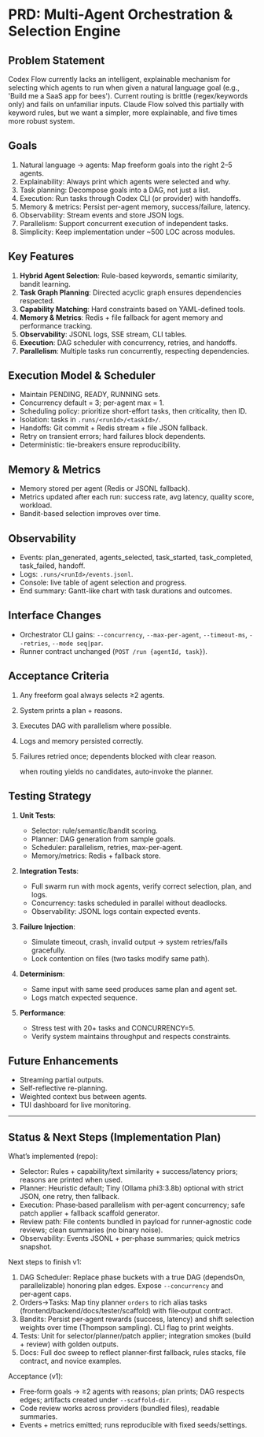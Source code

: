 # PRD: Multi-Agent Orchestration & Selection Engine

## Problem Statement
Codex Flow currently lacks an intelligent, explainable mechanism for selecting which agents to run when given a natural language goal (e.g., 'Build me a SaaS app for bees'). Current routing is brittle (regex/keywords only) and fails on unfamiliar inputs. Claude Flow solved this partially with keyword rules, but we want a simpler, more explainable, and five times more robust system.

## Goals
1. Natural language → agents: Map freeform goals into the right 2–5 agents.
2. Explainability: Always print which agents were selected and why.
3. Task planning: Decompose goals into a DAG, not just a list.
4. Execution: Run tasks through Codex CLI (or provider) with handoffs.
5. Memory & metrics: Persist per-agent memory, success/failure, latency.
6. Observability: Stream events and store JSON logs.
7. Parallelism: Support concurrent execution of independent tasks.
8. Simplicity: Keep implementation under ~500 LOC across modules.

## Key Features
1. **Hybrid Agent Selection**: Rule-based keywords, semantic similarity, bandit learning.  
2. **Task Graph Planning**: Directed acyclic graph ensures dependencies respected.  
3. **Capability Matching**: Hard constraints based on YAML-defined tools.  
4. **Memory & Metrics**: Redis + file fallback for agent memory and performance tracking.  
5. **Observability**: JSONL logs, SSE stream, CLI tables.  
6. **Execution**: DAG scheduler with concurrency, retries, and handoffs.  
7. **Parallelism**: Multiple tasks run concurrently, respecting dependencies.

## Execution Model & Scheduler
- Maintain PENDING, READY, RUNNING sets.  
- Concurrency default = 3; per-agent max = 1.  
- Scheduling policy: prioritize short-effort tasks, then criticality, then ID.  
- Isolation: tasks in `.runs/<runId>/<taskId>/`.  
- Handoffs: Git commit + Redis stream + file JSON fallback.  
- Retry on transient errors; hard failures block dependents.  
- Deterministic: tie-breakers ensure reproducibility.

## Memory & Metrics
- Memory stored per agent (Redis or JSONL fallback).  
- Metrics updated after each run: success rate, avg latency, quality score, workload.  
- Bandit-based selection improves over time.

## Observability
- Events: plan_generated, agents_selected, task_started, task_completed, task_failed, handoff.  
- Logs: `.runs/<runId>/events.jsonl`.  
- Console: live table of agent selection and progress.  
- End summary: Gantt-like chart with task durations and outcomes.

## Interface Changes
- Orchestrator CLI gains: `--concurrency`, `--max-per-agent`, `--timeout-ms`, `--retries`, `--mode seq|par`.  
- Runner contract unchanged (`POST /run {agentId, task}`).

## Acceptance Criteria
1. Any freeform goal always selects ≥2 agents.  

2. System prints a plan + reasons.  

3. Executes DAG with parallelism where possible.  

4. Logs and memory persisted correctly.  

5. Failures retried once; dependents blocked with clear reason.

   when routing yields no candidates, auto‑invoke the planner.  

## Testing Strategy
1. **Unit Tests**:  
   - Selector: rule/semantic/bandit scoring.  
   - Planner: DAG generation from sample goals.  
   - Scheduler: parallelism, retries, max-per-agent.  
   - Memory/metrics: Redis + fallback store.  

2. **Integration Tests**:  
   - Full swarm run with mock agents, verify correct selection, plan, and logs.  
   - Concurrency: tasks scheduled in parallel without deadlocks.  
   - Observability: JSONL logs contain expected events.  

3. **Failure Injection**:  
   - Simulate timeout, crash, invalid output → system retries/fails gracefully.  
   - Lock contention on files (two tasks modify same path).  

4. **Determinism**:  
   - Same input with same seed produces same plan and agent set.  
   - Logs match expected sequence.  

5. **Performance**:  
   - Stress test with 20+ tasks and CONCURRENCY=5.  
   - Verify system maintains throughput and respects constraints.

## Future Enhancements
- Streaming partial outputs.  
- Self-reflective re-planning.  
- Weighted context bus between agents.  
- TUI dashboard for live monitoring.

---

## Status & Next Steps (Implementation Plan)

What’s implemented (repo):
- Selector: Rules + capability/text similarity + success/latency priors; reasons are printed when used.
- Planner: Heuristic default; Tiny (Ollama phi3:3.8b) optional with strict JSON, one retry, then fallback.
- Execution: Phase‑based parallelism with per‑agent concurrency; safe patch applier + fallback scaffold generator.
- Review path: File contents bundled in payload for runner‑agnostic code reviews; clean summaries (no binary noise).
- Observability: Events JSONL + per‑phase summaries; quick metrics snapshot.

Next steps to finish v1:
1) DAG Scheduler: Replace phase buckets with a true DAG (dependsOn, parallelizable) honoring plan edges. Expose `--concurrency` and per‑agent caps.
2) Orders→Tasks: Map tiny planner `orders` to rich alias tasks (frontend/backend/docs/tester/scaffold) with file‑output contract.
3) Bandits: Persist per‑agent rewards (success, latency) and shift selection weights over time (Thompson sampling). CLI flag to print weights.
4) Tests: Unit for selector/planner/patch applier; integration smokes (build + review) with golden outputs.
5) Docs: Full doc sweep to reflect planner‑first fallback, rules stacks, file contract, and novice examples.

Acceptance (v1):
- Free‑form goals → ≥2 agents with reasons; plan prints; DAG respects edges; artifacts created under `--scaffold-dir`.
- Code review works across providers (bundled files), readable summaries.
- Events + metrics emitted; runs reproducible with fixed seeds/settings.
